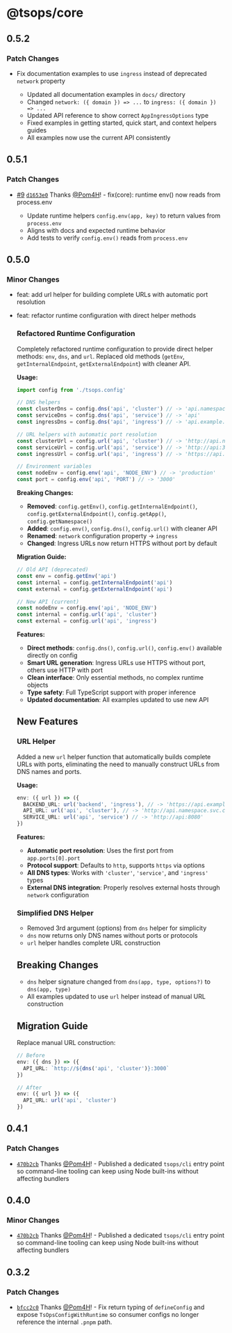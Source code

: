 # @tsops/core

## 0.5.2

### Patch Changes

- Fix documentation examples to use `ingress` instead of deprecated `network` property

  - Updated all documentation examples in `docs/` directory
  - Changed `network: ({ domain }) => ...` to `ingress: ({ domain }) => ...`
  - Updated API reference to show correct `AppIngressOptions` type
  - Fixed examples in getting started, quick start, and context helpers guides
  - All examples now use the current API consistently

## 0.5.1

### Patch Changes

- [#9](https://github.com/Pom4H/tsops/pull/9) [`d1653e0`](https://github.com/Pom4H/tsops/commit/d1653e01fb7749cb965e8b7d9b3fc42ac9fbd52e) Thanks [@Pom4H](https://github.com/Pom4H)! - fix(core): runtime env() now reads from process.env

  - Update runtime helpers `config.env(app, key)` to return values from `process.env`
  - Aligns with docs and expected runtime behavior
  - Add tests to verify `config.env()` reads from `process.env`

## 0.5.0

### Minor Changes

- feat: add url helper for building complete URLs with automatic port resolution
- feat: refactor runtime configuration with direct helper methods

  ### Refactored Runtime Configuration

  Completely refactored runtime configuration to provide direct helper methods: `env`, `dns`, and `url`. Replaced old methods (`getEnv`, `getInternalEndpoint`, `getExternalEndpoint`) with cleaner API.

  **Usage:**

  ```typescript
  import config from './tsops.config'

  // DNS helpers
  const clusterDns = config.dns('api', 'cluster') // -> 'api.namespace.svc.cluster.local'
  const serviceDns = config.dns('api', 'service') // -> 'api'
  const ingressDns = config.dns('api', 'ingress') // -> 'api.example.com'

  // URL helpers with automatic port resolution
  const clusterUrl = config.url('api', 'cluster') // -> 'http://api.namespace.svc.cluster.local:3000'
  const serviceUrl = config.url('api', 'service') // -> 'http://api:3000'
  const ingressUrl = config.url('api', 'ingress') // -> 'https://api.example.com' (HTTPS, no port)

  // Environment variables
  const nodeEnv = config.env('api', 'NODE_ENV') // -> 'production'
  const port = config.env('api', 'PORT') // -> '3000'
  ```

  **Breaking Changes:**

  - **Removed**: `config.getEnv()`, `config.getInternalEndpoint()`, `config.getExternalEndpoint()`, `config.getApp()`, `config.getNamespace()`
  - **Added**: `config.env()`, `config.dns()`, `config.url()` with cleaner API
  - **Renamed**: `network` configuration property → `ingress`
  - **Changed**: Ingress URLs now return HTTPS without port by default

  **Migration Guide:**

  ```typescript
  // Old API (deprecated)
  const env = config.getEnv('api')
  const internal = config.getInternalEndpoint('api')
  const external = config.getExternalEndpoint('api')

  // New API (current)
  const nodeEnv = config.env('api', 'NODE_ENV')
  const internal = config.url('api', 'cluster')
  const external = config.url('api', 'ingress')
  ```

  **Features:**

  - **Direct methods**: `config.dns()`, `config.url()`, `config.env()` available directly on config
  - **Smart URL generation**: Ingress URLs use HTTPS without port, others use HTTP with port
  - **Clean interface**: Only essential methods, no complex runtime objects
  - **Type safety**: Full TypeScript support with proper inference
  - **Updated documentation**: All examples updated to use new API

  ## New Features

  ### URL Helper

  Added a new `url` helper function that automatically builds complete URLs with ports, eliminating the need to manually construct URLs from DNS names and ports.

  **Usage:**

  ```typescript
  env: ({ url }) => ({
    BACKEND_URL: url('backend', 'ingress'), // -> 'https://api.example.com:3000'
    API_URL: url('api', 'cluster'), // -> 'http://api.namespace.svc.cluster.local:8080'
    SERVICE_URL: url('api', 'service') // -> 'http://api:8080'
  })
  ```

  **Features:**

  - **Automatic port resolution**: Uses the first port from `app.ports[0].port`
  - **Protocol support**: Defaults to `http`, supports `https` via options
  - **All DNS types**: Works with `'cluster'`, `'service'`, and `'ingress'` types
  - **External DNS integration**: Properly resolves external hosts through `network` configuration

  ### Simplified DNS Helper

  - Removed 3rd argument (options) from `dns` helper for simplicity
  - `dns` now returns only DNS names without ports or protocols
  - `url` helper handles complete URL construction

  ## Breaking Changes

  - `dns` helper signature changed from `dns(app, type, options?)` to `dns(app, type)`
  - All examples updated to use `url` helper instead of manual URL construction

  ## Migration Guide

  Replace manual URL construction:

  ```typescript
  // Before
  env: ({ dns }) => ({
    API_URL: `http://${dns('api', 'cluster')}:3000`
  })

  // After
  env: ({ url }) => ({
    API_URL: url('api', 'cluster')
  })
  ```

## 0.4.1

### Patch Changes

- [`470b2cb`](https://github.com/Pom4H/tsops/commit/470b2cb3f970198ddf8a7d0793fcfdcebb2634e3) Thanks [@Pom4H](https://github.com/Pom4H)! - Published a dedicated `tsops/cli` entry point so command-line tooling can keep using Node built-ins without affecting bundlers

## 0.4.0

### Minor Changes

- [`470b2cb`](https://github.com/Pom4H/tsops/commit/470b2cb3f970198ddf8a7d0793fcfdcebb2634e3) Thanks [@Pom4H](https://github.com/Pom4H)! - Published a dedicated `tsops/cli` entry point so command-line tooling can keep using Node built-ins without affecting bundlers

## 0.3.2

### Patch Changes

- [`bfcc2c0`](https://github.com/Pom4H/tsops/commit/bfcc2c03e37340c7528d52f8f5cce1fd1bc00e65) Thanks [@Pom4H](https://github.com/Pom4H)! - Fix return typing of `defineConfig` and expose `TsOpsConfigWithRuntime` so consumer configs no longer reference the internal `.pnpm` path.
